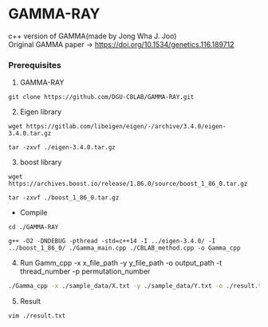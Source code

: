 # GAMMA-RAY

c++ version of GAMMA(made by Jong Wha J. Joo)<br> 
Original GAMMA paper -> https://doi.org/10.1534/genetics.116.189712

### Prerequisites

1. GAMMA-RAY
```
git clone https://github.com/DGU-CBLAB/GAMMA-RAY.git
```

2. Eigen library
```
wget https://gitlab.com/libeigen/eigen/-/archive/3.4.0/eigen-3.4.0.tar.gz
```
```
tar -zxvf ./eigen-3.4.0.tar.gz
```

3. boost library
```
wget https://archives.boost.io/release/1.86.0/source/boost_1_86_0.tar.gz
```
```
tar -zxvf ./boost_1_86_0.tar.gz
```

- Compile
```
cd ./GAMMA-RAY
```
```
g++ -O2 -DNDEBUG -pthread -std=c++14 -I ../eigen-3.4.0/ -I ../boost_1_86_0/ ./Gamma_main.cpp ./CBLAB_method.cpp -o Gamma_cpp
```
4. Run
   Gamm_cpp -x x_file_path -y y_file_path -o output_path -t thread_number -p permutation_number 
```bash 
./Gamma_cpp -x ./sample_data/X.txt -y ./sample_data/Y.txt -o ./result.txt -t 1 -p 4
```

5. Result
```
vim ./result.txt
```
